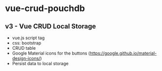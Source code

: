 # vue-crud-pouchdb

## v3 - Vue CRUD Local Storage

- vue.js script tag
- css: bootstrap
- CRUD table
- Google Material icons for the buttons (https://google.github.io/material-design-icons/)
- Persist data to local storage
